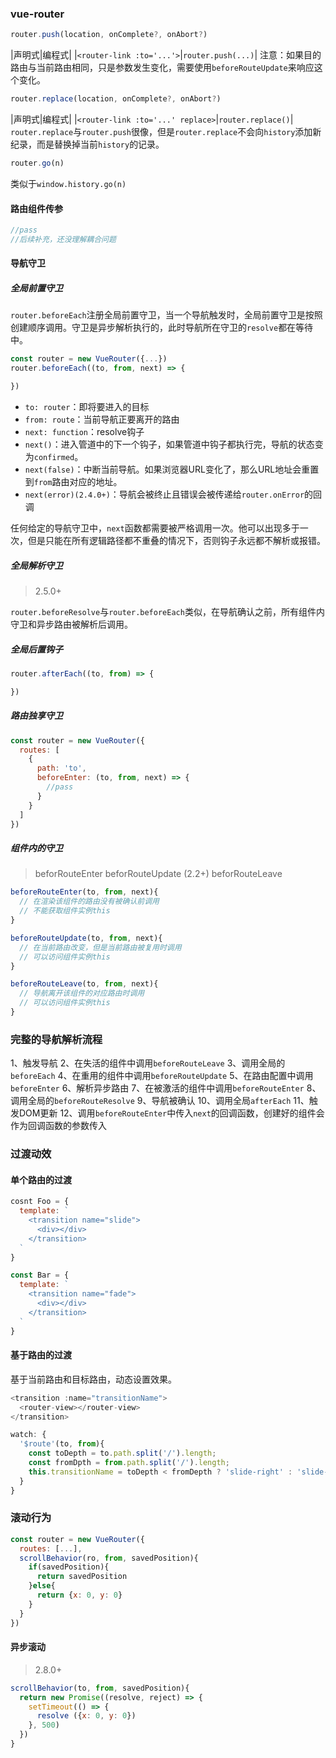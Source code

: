 ### vue-router
```JavaScript
router.push(location, onComplete?, onAbort?)
```
|声明式|编程式|
|`<router-link :to='...'>`|`router.push(...)`|
注意：如果目的路由与当前路由相同，只是参数发生变化，需要使用`beforeRouteUpdate`来响应这个变化。
```JavaScript
router.replace(location, onComplete?, onAbort?)
```
|声明式|编程式|
|`<router-link :to='...' replace>`|`router.replace()`|
`router.replace`与`router.push`很像，但是`router.replace`不会向`history`添加新纪录，而是替换掉当前`history`的记录。
```JavaScript
router.go(n)
```
类似于`window.history.go(n)`
#### 路由组件传参
```JavaScript
//pass
//后续补充，还没理解耦合问题
```
#### 导航守卫
##### 全局前置守卫
`router.beforeEach`注册全局前置守卫，当一个导航触发时，全局前置守卫是按照创建顺序调用。守卫是异步解析执行的，此时导航所在守卫的`resolve`都在等待中。
```JavaScript
const router = new VueRouter({...})
router.beforeEach((to, from, next) => {

})
```
* `to: router`：即将要进入的目标
* `from: route`：当前导航正要离开的路由
* `next: function`：resolve钩子  
* `next()`：进入管道中的下一个钩子，如果管道中钩子都执行完，导航的状态变为`confirmed`。
* `next(false)`：中断当前导航。如果浏览器URL变化了，那么URL地址会重置到`from`路由对应的地址。
* `next(error)(2.4.0+)`：导航会被终止且错误会被传递给`router.onError`的回调  

任何给定的导航守卫中，`next`函数都需要被严格调用一次。他可以出现多于一次，但是只能在所有逻辑路径都不重叠的情况下，否则钩子永远都不解析或报错。
##### 全局解析守卫
> 2.5.0+  

`router.beforeResolve`与`router.beforeEach`类似，在导航确认之前，所有组件内守卫和异步路由被解析后调用。
##### 全局后置钩子
```JavaScript
router.afterEach((to, from) => {

})
```
##### 路由独享守卫
```JavaScript
const router = new VueRouter({
  routes: [
    {
      path: 'to',
      beforeEnter: (to, from, next) => {
        //pass
      }
    }
  ]
})
```
##### 组件内的守卫
> beforRouteEnter
> beforRouteUpdate (2.2+)
> beforRouteLeave  

```JavaScript
beforeRouteEnter(to, from, next){
  // 在渲染该组件的路由没有被确认前调用
  // 不能获取组件实例this
}

beforeRouteUpdate(to, from, next){
  // 在当前路由改变，但是当前路由被复用时调用
  // 可以访问组件实例this
}

beforeRouteLeave(to, from, next){
  // 导航离开该组件的对应路由时调用
  // 可以访问组件实例this
}
```
### 完整的导航解析流程
1、触发导航
2、在失活的组件中调用`beforeRouteLeave`
3、调用全局的`beforeEach`
4、在重用的组件中调用`beforeRouteUpdate`
5、在路由配置中调用`beforeEnter`
6、解析异步路由
7、在被激活的组件中调用`beforeRouteEnter`
8、调用全局的`beforeRouteResolve`
9、导航被确认
10、调用全局`afterEach`
11、触发DOM更新
12、调用`beforeRouteEnter`中传入`next`的回调函数，创建好的组件会作为回调函数的参数传入
### 过渡动效
#### 单个路由的过渡
```JavaScript
cosnt Foo = {
  template: `
    <transition name="slide">
      <div></div>
    </transition>
  `
}

const Bar = {
  template: `
    <transition name="fade">
      <div></div>
    </transition>
  `
}
```
#### 基于路由的过渡
基于当前路由和目标路由，动态设置效果。
```JavaScript
<transition :name="transitionName">
  <router-view></router-view>
</transition>

watch: {
  '$route'(to, from){
    const toDepth = to.path.split('/').length;
    const fromDpth = from.path.split('/').length;
    this.transitionName = toDepth < fromDepth ? 'slide-right' : 'slide-left'
  }
}
```
### 滚动行为
```JavaScript
const router = new VueRouter({
  routes: [...],
  scrollBehavior(ro, from, savedPosition){
    if(savedPosition){
      return savedPosition
    }else{
      return {x: 0, y: 0}
    }
  }
})
```
#### 异步滚动
> 2.8.0+  

```JavaScript
scrollBehavior(to, from, savedPosition){
  return new Promise((resolve, reject) => {
    setTimeout(() => {
      resolve ({x: 0, y: 0})
    }, 500)
  })
}
```